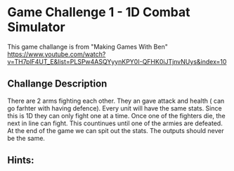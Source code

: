 # Game Challenge 1 - 1D Combat Simulator
This game challange is from "Making Games With Ben"
    https://www.youtube.com/watch?v=TH7plF4UT_E&list=PLSPw4ASQYyynKPY0I-QFHK0iJTjnvNUys&index=10
    
## Challange Description
There are 2 arms fighting each other. They an gave attack and health ( can go farhter with having defence). Every unit will have the same stats. Since this is 1D they can only fight one at a time. Once one of the fighters die, the next in line can fight. This countinues until one of the armies are defeated. At the end of the game we can spit out the stats.
The outputs should never be the same.

## Hints:
